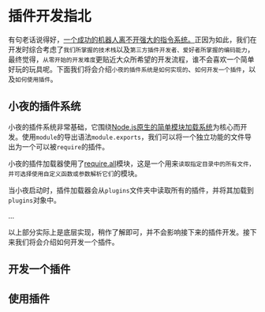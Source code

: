 # 插件开发指北

有句老话说得好，[一个成功的机器人离不开强大的指令系统。](https://koishi.js.org/guide/command/#:~:text=%E7%B3%BB%E7%BB%9F%E5%88%9D%E6%8E%A2-,%E4%B8%80%E4%B8%AA%E6%88%90%E5%8A%9F%E7%9A%84%E6%9C%BA%E5%99%A8%E4%BA%BA%E7%A6%BB%E4%B8%8D%E5%BC%80%E5%BC%BA%E5%A4%A7%E7%9A%84%E6%8C%87%E4%BB%A4%E7%B3%BB%E7%BB%9F%E3%80%82,-%E6%AD%A3%E5%9B%A0%E4%B8%BA%E5%A6%82%E6%AD%A4)正因为如此，我们在开发时综合考虑了`我们所掌握的技术栈`以及`第三方插件开发者、爱好者所掌握的编码能力`，最终觉得，`从零开始的开发难度`更贴近大众所希望的开发流程，谁不会喜欢一个简单好玩的玩具呢。下面我们将会介绍`小夜的插件系统是如何实现的`、`如何开发一个插件`，以及`如何使用插件`。

## 小夜的插件系统

小夜的插件系统非常基础，它围绕[Node.js原生的简单模块加载系统](https://nodejs.org/docs/latest-v14.x/api/modules.html#modules_modules_commonjs_modules)为核心而开发。使用`module`的导出语法`module.exports`，我们可以将一个独立功能的文件导出为一个可以被`require`的插件。

小夜的插件加载器使用了[require.all](https://github.com/desislavsd/require.all)模块，这是一个用来`读取指定目录中的所有文件，并可选择使用自定义函数或参数解析它们`的模块。

当小夜启动时，插件加载器会从`plugins`文件夹中读取所有的插件，并将其加载到`plugins`对象中。

...

以上部分实际上是底层实现，稍作了解即可，并不会影响接下来的插件开发。接下来我们将会介绍如何开发一个插件。

## 开发一个插件

## 使用插件
